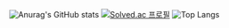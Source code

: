 ![Anurag's GitHub stats](https://github-readme-stats.vercel.app/api?username=gyuhochoime&show_icons=true&theme=radical)
[![Solved.ac
프로필](http://mazassumnida.wtf/api/v2/generate_badge?boj=cjg1999)](https://solved.ac/cjg1999)
![Top Langs](https://github-readme-stats.vercel.app/api/top-langs/?username=gyuhochoime&layout=compact)
